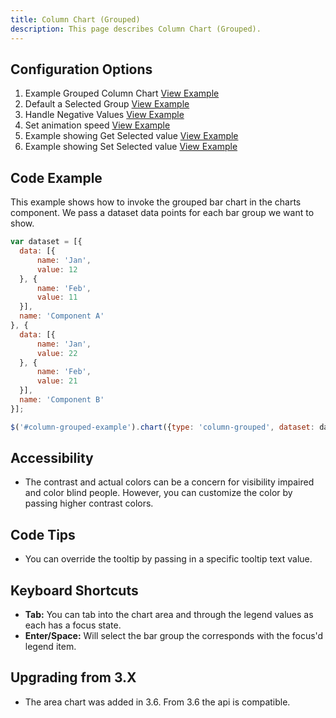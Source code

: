 ```yaml
---
title: Column Chart (Grouped)
description: This page describes Column Chart (Grouped).
---
```


## Configuration Options

1. Example Grouped Column Chart [View Example]( ../components/column-grouped/example-index)
2. Default a Selected Group [View Example]( ../components/column-grouped/example-selected)
3. Handle Negative Values [View Example]( ../components/column-grouped/example-negative-value)
4. Set animation speed [View Example]( ../components/column-grouped/example-animation)
5. Example showing Get Selected value [View Example]( ../components/column-grouped/example-get-selected)
6. Example showing Set Selected value [View Example]( ../components/column-grouped/example-set-selected)

## Code Example

This example shows how to invoke the grouped bar chart in the charts component. We pass a dataset data points for each bar group we want to show.
```javascript
var dataset = [{
  data: [{
      name: 'Jan',
      value: 12
  }, {
      name: 'Feb',
      value: 11
  }],
  name: 'Component A'
}, {
  data: [{
      name: 'Jan',
      value: 22
  }, {
      name: 'Feb',
      value: 21
  }],
  name: 'Component B'
}];

$('#column-grouped-example').chart({type: 'column-grouped', dataset: dataset});
```

## Accessibility

- The contrast and actual colors can be a concern for visibility impaired and color blind people. However, you can customize the color by passing higher contrast colors.


## Code Tips

- You can override the tooltip by passing in a specific tooltip text value.


## Keyboard Shortcuts

-   **Tab:** You can tab into the chart area and through the legend values as each has a focus state.
-   **Enter/Space:** Will select the bar group the corresponds with the focus'd legend item.

## Upgrading from 3.X

-   The area chart was added in 3.6. From 3.6 the api is compatible.
